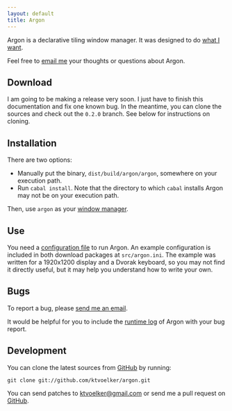 ```yaml
---
layout: default
title: Argon
---
```


Argon is a declarative tiling window manager.
It was designed to do [what I want](principles.html).

Feel free to [email me](mailto:ktvoelker@gmail.com) your thoughts or questions
about Argon.

Download
--------

I am going to be making a release very soon. I just have to finish this
documentation and fix one known bug. In the meantime, you can clone the
sources and check out the `0.2.0` branch. See below for instructions on
cloning.

<!--
There are two options:

* Get the pre-built [binary package](http://github.com/downloads/ktvoelker/argon/argon-0.2.0-binary.tar.bz2/qr_code).
* Get the [source package](http://github.com/downloads/ktvoelker/argon/argon-0.2.0.tar.bz2/qr_code),
which can be built with [`cabal`](http://www.haskell.org/cabal/).

Argon is licensed under the
[GNU General Public License v3.0](http://www.gnu.org/licenses/gpl.html).
The full text of the license is included in both download packages in the
file `LICENSE`.
-->

Installation
------------

There are two options:

* Manually put the binary, `dist/build/argon/argon`, somewhere on your
  execution path.
* Run `cabal install`. Note that the directory to which `cabal` installs
  Argon may not be on your execution path.

Then, use `argon` as your [window manager](wm-install.html).

Use
---

You need a [configuration file](config.html) to run Argon. An example
configuration is included in both download packages at `src/argon.ini`. The
example was written for a 1920x1200 display and a Dvorak keyboard, so you may
not find it directly useful, but it may help you understand how to write your
own.

Bugs
----

To report a bug, please [send me an email](mailto:ktvoelker@gmail.com).

It would be helpful for you to include the [runtime log](debug.html) of Argon
with your bug report.

Development
-----------

You can clone the latest sources from
[GitHub](http://github.com/ktvoelker/argon) by running:

    git clone git://github.com/ktvoelker/argon.git

You can send patches to [ktvoelker@gmail.com](mailto:ktvoelker@gmail.com)
or send me a pull request on [GitHub](http://github.com/ktvoelker/argon).

